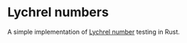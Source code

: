 # Lychrel numbers

A simple implementation of
[Lychrel number](http://rosettacode.org/wiki/Lychrel_numbers) testing in Rust.

